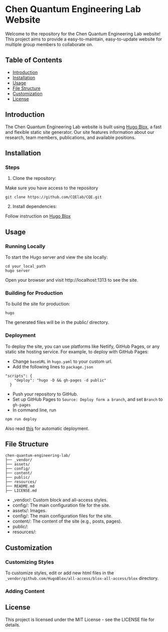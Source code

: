 # Chen Quantum Engineering Lab Website

Welcome to the repository for the Chen Quantum Engineering Lab website! This project aims to provide a easy-to-maintain, easy-to-update website for multiple group members to collaborate on.

## Table of Contents

- [Introduction](#introduction)
- [Installation](#installation)
- [Usage](#usage)
- [File Structure](#file-structure)
- [Customization](#customization)
- [License](#license)

## Introduction

The Chen Quantum Engineering Lab website is built using [Hugo Blox](https://docs.hugoblox.com/getting-started/install-hugo/), a fast and flexible static site generator. Our site features information about our research, team members, publications, and available positions.

## Installation

### Steps

1. Clone the repository:

Make sure you have access to the repository

```
git clone https://github.com/CQElab/CQE.git
```

2. Install dependencies:

Follow instruction on [Hugo Blox](https://docs.hugoblox.com/getting-started/install-hugo/)

## Usage

### Running Locally

To start the Hugo server and view the site locally:

```
cd your_local_path
hugo server
```

Open your browser and visit http://localhost:1313 to see the site.

### Building for Production

To build the site for production:

```
hugo
```

The generated files will be in the public/ directory.

### Deployment

To deploy the site, you can use platforms like Netlify, GitHub Pages, or any static site hosting service. For example, to deploy with GitHub Pages:

- Change `baseURL` in `hugo.yaml` to your custom url.
- Add the following lines to `package.json`
```
"scripts": {
    "deploy": "hugo -D && gh-pages -d public"
  }
```
- Push your repository to GitHub.
- Set up GitHub Pages to `Source: Deploy form a branch`, and set `Branch` to `gh-pages`
- In command line, run 
```
npm run deploy
```

Also read [this](https://jedyang.com/post/how-to-build-academic-research-group-website-in-2021/) for automatic deployment.

## File Structure

```
chen-quantum-engineering-lab/
├── _vendor/
├── assets/
├── config/
├── content/
├── public/
├── resources/
├── README.md
├── LICENSE.md
```
- \_vendor/: Custom block and all-access styles.
- config/: The main configuration file for the site.
- assets/: Images.
- config/: The main configuration files for the site.
- content/: The content of the site (e.g., posts, pages).
- public/: 
- resources/: 

## Customization

### Customizing Styles

To customize styles, edit or add new html files in the `_vendor/github.com/HugoBlox/all-access/blox-all-access/blox` directory.

### Adding Content

## License

This project is licensed under the MIT License - see the LICENSE file for details.


